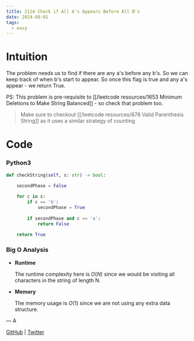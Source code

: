 ```yaml
---
title: 2124 Check if All A's Appears Before All B's
date: 2024-08-01
tags:
  - easy
---
```


# Intuition

The problem needs us to find if there are any a's before any b's. So we can keep track of when b's start to appear. So once this flag is true and any a's appear - we return True.

PS: This problem is pre-requisite to [[/leetcode resources/1653 Minimum Deletions to Make String Balanced]] - so check that problem too.

> Make sure to checkout [[/leetcode resources/678 Valid Parenthesis String]] as it uses a similar strategy of counting


# Code

### Python3

```python
def checkString(self, s: str) -> bool:
    
    secondPhase = False

    for c in s:
        if c == 'b':
            secondPhase = True
        
        if secondPhase and c == 'a':
            return False
        
    return True
```

### Big O Analysis

- **Runtime**

  The runtime complexity here is $O(N)$ since we would be visiting all characters in the string of length N.

- **Memory**

  The memory usage is $O(1)$ since we are not using any extra data structure.

— A

[GitHub](https://github.com/AtharvaKamble) | [Twitter](https://twitter.com/AtharvaKamble07)
